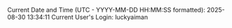 Current Date and Time (UTC - YYYY-MM-DD HH:MM:SS formatted): 2025-08-30 13:34:11
Current User's Login: luckyaiman
